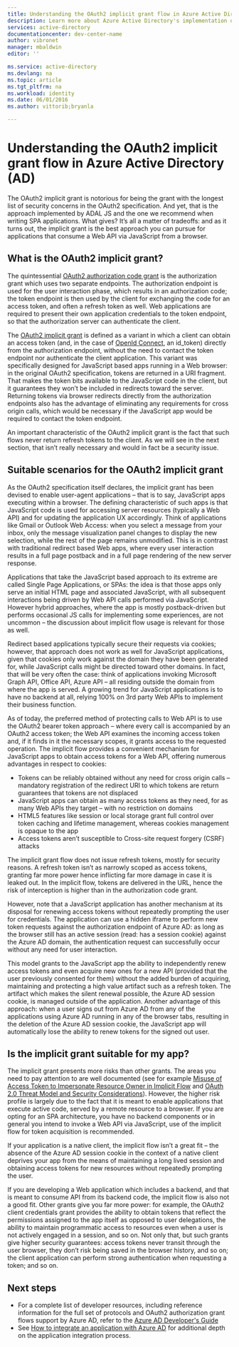 ```yaml
---
title: Understanding the OAuth2 implicit grant flow in Azure Active Directory | Microsoft Azure
description: Learn more about Azure Active Directory's implementation of the OAuth2 implicit grant flow, and whether it's right for your application.
services: active-directory
documentationcenter: dev-center-name
author: vibronet
manager: mbaldwin
editor: ''

ms.service: active-directory
ms.devlang: na
ms.topic: article
ms.tgt_pltfrm: na
ms.workload: identity
ms.date: 06/01/2016
ms.author: vittorib;bryanla

---
```

# Understanding the OAuth2 implicit grant flow in Azure Active Directory (AD)
The OAuth2 implicit grant is notorious for being the grant with the longest list of security concerns in the OAuth2 specification. And yet, that is the approach implemented by ADAL JS and the one we recommend when writing SPA applications. What gives? It’s all a matter of tradeoffs: and as it turns out, the implicit grant is the best approach you can pursue for applications that consume a Web API via JavaScript from a browser.

## What is the OAuth2 implicit grant?
The quintessential [OAuth2 authorization code grant](https://tools.ietf.org/html/rfc6749#section-1.3.1) is the authorization grant which uses two separate endpoints. The authorization endpoint is used for the user interaction phase, which results in an authorization code; the token endpoint is then used by the client for exchanging the code for an access token, and often a refresh token as well. Web applications are required to present their own application credentials to the token endpoint, so that the authorization server can authenticate the client.

The [OAuth2 implicit grant](https://tools.ietf.org/html/rfc6749#section-1.3.2) is defined as a variant in which a client can obtain an access token (and, in the case of [OpenId Connect](http://openid.net/specs/openid-connect-core-1_0.html), an id_token) directly from the authorization endpoint, without the need to contact the token endpoint nor authenticate the client application. This variant was specifically designed for JavaScript based apps running in a Web browser: in the original OAuth2 specification, tokens are returned in a URI fragment. That makes the token bits available to the JavaScript code in the client, but it guarantees they won’t be included in redirects toward the server. Returning tokens via browser redirects directly from the authorization endpoints also has the advantage of eliminating any requirements for cross origin calls, which would be necessary if the JavaScript app would be required to contact the token endpoint.

An important characteristic of the OAuth2 implicit grant is the fact that such flows never return refresh tokens to the client. As we will see in the next section, that isn’t really necessary and would in fact be a security issue.

## Suitable scenarios for the OAuth2 implicit grant
As the OAuth2 specification itself declares, the implicit grant has been devised to enable user-agent applications – that is to say, JavaScript apps executing within a browser. The defining characteristic of such apps is that JavaScript code is used for accessing server resources (typically a Web API) and for updating the application UX accordingly. Think of applications like Gmail or Outlook Web Access: when you select a message from your inbox, only the message visualization panel changes to display the new selection, while the rest of the page remains unmodified. This is in contrast with traditional redirect based Web apps, where every user interaction results in a full page postback and in a full page rendering of the new server response.

Applications that take the JavaScript based approach to its extreme are called Single Page Applications, or SPAs: the idea is that those apps only serve an initial HTML page and associated JavaScript, with all subsequent interactions being driven by Web API calls performed via JavaScript. However hybrid approaches, where the app is mostly postback-driven but performs occasional JS calls for implementing some experiences, are not uncommon – the discussion about implicit flow usage is relevant for those as well.

Redirect based applications typically secure their requests via cookies; however, that approach does not work as well for JavaScript applications, given that cookies only work against the domain they have been generated for, while JavaScript calls might be directed toward other domains. In fact, that will be very often the case: think of applications invoking Microsoft Graph API, Office API, Azure API – all residing outside the domain from where the app is served. A growing trend for JavaScript applications is to have no backend at all, relying 100% on 3rd party Web APIs to implement their business function.

As of today, the preferred method of protecting calls to Web API is to use the OAuth2 bearer token approach – where every call is accompanied by an OAuth2 access token; the Web API examines the incoming access token and, if it finds in it the necessary scopes, it grants access to the requested operation. The implicit flow provides a convenient mechanism for JavaScript apps to obtain access tokens for a Web API, offering numerous advantages in respect to cookies:

* Tokens can be reliably obtained without any need for cross origin calls – mandatory registration of the redirect URI to which tokens are return guarantees that tokens are not displaced
* JavaScript apps can obtain as many access tokens as they need, for as many Web APIs they target – with no restriction on domains
* HTML5 features like session or local storage grant full control over token caching and lifetime management, whereas cookies management is opaque to the app
* Access tokens aren’t susceptible to Cross-site request forgery (CSRF) attacks

The implicit grant flow does not issue refresh tokens, mostly for security reasons. A refresh token isn’t as narrowly scoped as access tokens, granting far more power hence inflicting far more damage in case it is leaked out. In the implicit flow, tokens are delivered in the URL, hence the risk of interception is higher than in the authorization code grant.

However, note that a JavaScript application has another mechanism at its disposal for renewing access tokens without repeatedly prompting the user for credentials. The application can use a hidden iframe to perform new token requests against the authorization endpoint of Azure AD: as long as the browser still has an active session (read: has a session cookie) against the Azure AD domain, the authentication request can successfully occur without any need for user interaction. 

This model grants to the JavaScript app the ability to independently renew access tokens and even acquire new ones for a new API (provided that the user previously consented for them) without the added burden of acquiring, maintaining and protecting a high value artifact such as a refresh token. The artifact which makes the silent renewal possible, the Azure AD session cookie, is managed outside of the application. Another advantage of this approach: when a user signs out from Azure AD from any of the applications using Azure AD running in any of the browser tabs, resulting in the deletion of the Azure AD session cookie, the JavaScript app will automatically lose the ability to renew tokens for the signed out user.

## Is the implicit grant suitable for my app?
The implicit grant presents more risks than other grants. The areas you need to pay attention to are well documented (see for example [Misuse of Access Token to Impersonate Resource Owner in Implicit Flow](https://tools.ietf.org/html/rfc6749#section-10.16) and [OAuth 2.0 Threat Model and Security Considerations](https://tools.ietf.org/html/rfc6819)). However, the higher risk profile is largely due to the fact that it is meant to enable applications that execute active code, served by a remote resource to a browser. If you are opting for an SPA architecture, you have no backend components or in general you intend to invoke a Web API via JavaScript, use of the implicit flow for token acquisition is recommended.

If your application is a native client, the implicit flow isn’t a great fit – the absence of the Azure AD session cookie in the context of a native client deprives your app from the means of maintaining a long lived session and obtaining access tokens for new resources without repeatedly prompting the user. 

If you are developing a Web application which includes a backend, and that is meant to consume API from its backend code, the implicit flow is also not a good fit. Other grants give you far more power: for example, the OAuth2 client credentials grant provides the ability to obtain tokens that reflect the permissions assigned to the app itself as opposed to user delegations, the ability to maintain programmatic access to resources even when a user is not actively engaged in a session, and so on. Not only that, but such grants give higher security guarantees: access tokens never transit through the user browser, they don’t risk being saved in the browser history, and so on; the client application can perform strong authentication when requesting a token; and so on.

## Next steps
* For a complete list of developer resources, including reference information for the full set of protocols and OAuth2 authorization grant flows support by Azure AD, refer to the [Azure AD Developer's Guide](active-directory-developers-guide.md)
* See [How to integrate an application with Azure AD](active-directory-how-to-integrate.md) for additional depth on the application integration process.

<!--Image references-->
[Scenario-Topology]: ./media/active-directory-devhowto-auth-using-any-aad/multi-tenant-aad-components.png

<!--Reference style links in use-->
[AAD-Developers-Guide]: active-directory-developers-guide.md
[ACOM-How-And-Why-Apps-Added-To-AAD]: active-directory-how-applications-are-added.md
[ACOM-How-To-Integrate]: active-directory-how-to-integrate.md
[OAuth2-Spec-Implicit-Misuse]: https://tools.ietf.org/html/rfc6749#section-10.16 
[OAuth2-Threat-Model-And-Security-Implications]: https://tools.ietf.org/html/rfc6819

